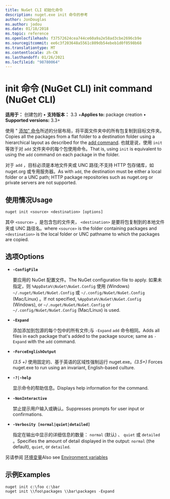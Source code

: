 ```yaml
---
title: NuGet CLI 初始化命令
description: nuget.exe init 命令的参考
author: JonDouglas
ms.author: jodou
ms.date: 01/18/2018
ms.topic: reference
ms.openlocfilehash: f37572624cea744ce60a9a2e58ad3cbe2696cb9e
ms.sourcegitcommit: ee6c3f203648a5561c809db54ebeb1d0f0598b68
ms.translationtype: MT
ms.contentlocale: zh-CN
ms.lasthandoff: 01/26/2021
ms.locfileid: "98780064"
---
```

# <a name="init-command-nuget-cli"></a><span data-ttu-id="48f53-103">init 命令 (NuGet CLI) </span><span class="sxs-lookup"><span data-stu-id="48f53-103">init command (NuGet CLI)</span></span>

<span data-ttu-id="48f53-104">**适用于：** 创建包的 &bullet; **支持版本：** 3.3 +</span><span class="sxs-lookup"><span data-stu-id="48f53-104">**Applies to:** package creation &bullet; **Supported versions:** 3.3+</span></span>

<span data-ttu-id="48f53-105">使用 " [添加" 命令](cli-ref-add.md)所述的分层布局，将平面文件夹中的所有包复制到目标文件夹。</span><span class="sxs-lookup"><span data-stu-id="48f53-105">Copies all the packages from a flat folder to a destination folder using a hierarchical layout as described for the [add command](cli-ref-add.md).</span></span> <span data-ttu-id="48f53-106">也就是说，使用 `init` 等效于对 `add` 文件夹中的每个包使用命令。</span><span class="sxs-lookup"><span data-stu-id="48f53-106">That is, using `init` is equivalent to using the `add` command on each package in the folder.</span></span>

<span data-ttu-id="48f53-107">对于 `add` ，目标必须是本地文件夹或 UNC 路径;不支持 HTTP 包存储库，如 nuget.org 或专用服务器。</span><span class="sxs-lookup"><span data-stu-id="48f53-107">As with `add`, the destination must be either a local folder or a UNC path; HTTP package repositories such as nuget.org or private servers are not supported.</span></span>

## <a name="usage"></a><span data-ttu-id="48f53-108">使用情况</span><span class="sxs-lookup"><span data-stu-id="48f53-108">Usage</span></span>

```cli
nuget init <source> <destination> [options]
```

<span data-ttu-id="48f53-109">其中 `<source>` ，是包含包的文件夹， `<destination>` 是要将包复制到的本地文件夹或 UNC 路径名。</span><span class="sxs-lookup"><span data-stu-id="48f53-109">where `<source>` is the folder containing packages and `<destination>` is the local folder or UNC pathname to which the packages are copied.</span></span>

## <a name="options"></a><span data-ttu-id="48f53-110">选项</span><span class="sxs-lookup"><span data-stu-id="48f53-110">Options</span></span>

- **`-ConfigFile`**

  <span data-ttu-id="48f53-111">要应用的 NuGet 配置文件。</span><span class="sxs-lookup"><span data-stu-id="48f53-111">The NuGet configuration file to apply.</span></span> <span data-ttu-id="48f53-112">如果未指定，则 `%AppData%\NuGet\NuGet.Config` 使用 (Windows) `~/.nuget/NuGet/NuGet.Config` 或 `~/.config/NuGet/NuGet.Config` (Mac/Linux) 。</span><span class="sxs-lookup"><span data-stu-id="48f53-112">If not specified, `%AppData%\NuGet\NuGet.Config` (Windows), or `~/.nuget/NuGet/NuGet.Config` or `~/.config/NuGet/NuGet.Config` (Mac/Linux) is used.</span></span>

- **`-Expand`**

  <span data-ttu-id="48f53-113">添加添加到包源的每个包中的所有文件;与 `-Expand` `add` 命令相同。</span><span class="sxs-lookup"><span data-stu-id="48f53-113">Adds all files in each package that's added to the package source; same as `-Expand` with the `add` command.</span></span>

- **`-ForceEnglishOutput`**

  <span data-ttu-id="48f53-114">*(3.5 +)* 使用固定的、基于英语的区域性强制运行 nuget.exe。</span><span class="sxs-lookup"><span data-stu-id="48f53-114">*(3.5+)* Forces nuget.exe to run using an invariant, English-based culture.</span></span>

- **`-?|-help`**

  <span data-ttu-id="48f53-115">显示命令的帮助信息。</span><span class="sxs-lookup"><span data-stu-id="48f53-115">Displays help information for the command.</span></span>

- **`-NonInteractive`**

  <span data-ttu-id="48f53-116">禁止提示用户输入或确认。</span><span class="sxs-lookup"><span data-stu-id="48f53-116">Suppresses prompts for user input or confirmations.</span></span>

- **`-Verbosity [normal|quiet|detailed]`**

  <span data-ttu-id="48f53-117">指定在输出中显示的详细信息的数量： `normal` (默认) 、 `quiet` 或 `detailed` 。</span><span class="sxs-lookup"><span data-stu-id="48f53-117">Specifies the amount of detail displayed in the output: `normal` (the default), `quiet`, or `detailed`.</span></span>

<span data-ttu-id="48f53-118">另请参阅 [环境变量](cli-ref-environment-variables.md)</span><span class="sxs-lookup"><span data-stu-id="48f53-118">Also see [Environment variables](cli-ref-environment-variables.md)</span></span>

## <a name="examples"></a><span data-ttu-id="48f53-119">示例</span><span class="sxs-lookup"><span data-stu-id="48f53-119">Examples</span></span>

```cli
nuget init c:\foo c:\bar
nuget init \\foo\packages \\bar\packages -Expand
```

